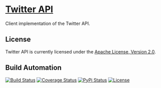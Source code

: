 # [Twitter API](http://twitter-api.hive.pt)

Client implementation of the Twitter API.

## License

Twitter API is currently licensed under the [Apache License, Version 2.0](http://www.apache.org/licenses/).

## Build Automation

[![Build Status](https://travis-ci.com/hivesolutions/twitter_api.svg?branch=master)](https://travis-ci.com/hivesolutions/twitter_api)
[![Coverage Status](https://coveralls.io/repos/hivesolutions/twitter_api/badge.svg?branch=master)](https://coveralls.io/r/hivesolutions/twitter_api?branch=master)
[![PyPi Status](https://img.shields.io/pypi/v/twitter_api.svg)](https://pypi.python.org/pypi/twitter_api)
[![License](https://img.shields.io/badge/license-Apache%202.0-blue.svg)](https://www.apache.org/licenses/)
